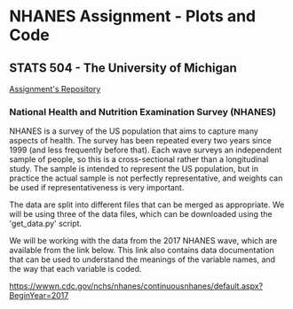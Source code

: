 
# NHANES Assignment - Plots and Code

## STATS 504 - The University of Michigan

[Assignment's Repository](https://github.com/kshedden/case_studies/tree/main/nhanes)

### National Health and Nutrition Examination Survey (NHANES)

NHANES is a survey of the US population that aims to capture
many aspects of health.  The survey has been repeated every two years since
1999 (and less frequently before that).  Each wave surveys an independent
sample of people, so this is a cross-sectional rather than a longitudinal
study.  The sample is intended to represent the US population, but in
practice the actual sample is not perfectly representative, and weights can be used
if representativeness is very important.

The data are split into different files that can be merged as appropriate.  We will
be using three of the data files, which can be downloaded using the 'get_data.py'
script.

We will be working with the data from the 2017 NHANES wave, which are
available from the link below.  This link also contains data documentation
that can be used to understand the meanings of the variable names, and the
way that each variable is coded.

https://wwwn.cdc.gov/nchs/nhanes/continuousnhanes/default.aspx?BeginYear=2017
